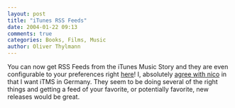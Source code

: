 ```yaml
---
layout: post
title: "iTunes RSS Feeds"
date: 2004-01-22 09:13
comments: true
categories: Books, Films, Music
author: Oliver Thylmann
---
```



You can now get RSS Feeds from the iTunes Music Story and they are even configurable to your preferences right [here](http://phobos.apple.com/WebObjects/MZSearch.woa/wa/MRSS/rssGenerator)! I, absolutely [agree with nico](http://lumma.de/mt/archives/000826.html) in that I want iTMS in Germany. They seem to be doing several of the right things and getting a feed of your favorite, or potentially favorite, new releases would be great.



